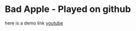 # Bad Apple - Played on github

here is a demo link <a href="https://youtu.be/ZTsXE1--5Mo">youtube</a>

